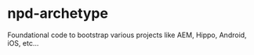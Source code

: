 # npd-archetype
Foundational code to bootstrap various projects like AEM, Hippo, Android, iOS, etc...
